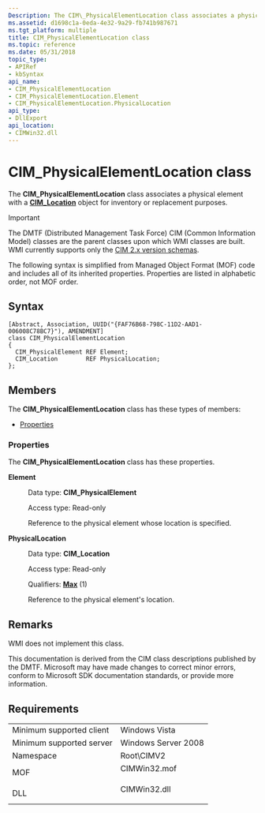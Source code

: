 ```yaml
---
Description: The CIM\_PhysicalElementLocation class associates a physical element with a CIM\_Location object for inventory or replacement purposes.
ms.assetid: d1698c1a-0eda-4e32-9a29-fb741b987671
ms.tgt_platform: multiple
title: CIM_PhysicalElementLocation class
ms.topic: reference
ms.date: 05/31/2018
topic_type: 
- APIRef
- kbSyntax
api_name: 
- CIM_PhysicalElementLocation
- CIM_PhysicalElementLocation.Element
- CIM_PhysicalElementLocation.PhysicalLocation
api_type: 
- DllExport
api_location: 
- CIMWin32.dll
---
```


# CIM\_PhysicalElementLocation class

The **CIM\_PhysicalElementLocation** class associates a physical element with a [**CIM\_Location**](cim-location.md) object for inventory or replacement purposes.

> [!IMPORTANT]
> The DMTF (Distributed Management Task Force) CIM (Common Information Model) classes are the parent classes upon which WMI classes are built. WMI currently supports only the [CIM 2.x version schemas](https://dmtf.org/standards/cim/schemas).

 

The following syntax is simplified from Managed Object Format (MOF) code and includes all of its inherited properties. Properties are listed in alphabetic order, not MOF order.

## Syntax

``` syntax
[Abstract, Association, UUID("{FAF76B68-798C-11D2-AAD1-006008C78BC7}"), AMENDMENT]
class CIM_PhysicalElementLocation
{
  CIM_PhysicalElement REF Element;
  CIM_Location        REF PhysicalLocation;
};
```

## Members

The **CIM\_PhysicalElementLocation** class has these types of members:

-   [Properties](#properties)

### Properties

The **CIM\_PhysicalElementLocation** class has these properties.

<dl> <dt>

**Element**
</dt> <dd> <dl> <dt>

Data type: **CIM\_PhysicalElement**
</dt> <dt>

Access type: Read-only
</dt> </dl>

Reference to the physical element whose location is specified.

</dd> <dt>

**PhysicalLocation**
</dt> <dd> <dl> <dt>

Data type: **CIM\_Location**
</dt> <dt>

Access type: Read-only
</dt> <dt>

Qualifiers: [**Max**](https://docs.microsoft.com/windows/desktop/WmiSdk/standard-qualifiers) (1)
</dt> </dl>

Reference to the physical element's location.

</dd> </dl>

## Remarks

WMI does not implement this class.

This documentation is derived from the CIM class descriptions published by the DMTF. Microsoft may have made changes to correct minor errors, conform to Microsoft SDK documentation standards, or provide more information.

## Requirements



|                                     |                                                                                         |
|-------------------------------------|-----------------------------------------------------------------------------------------|
| Minimum supported client<br/> | Windows Vista<br/>                                                                |
| Minimum supported server<br/> | Windows Server 2008<br/>                                                          |
| Namespace<br/>                | Root\\CIMV2<br/>                                                                  |
| MOF<br/>                      | <dl> <dt>CIMWin32.mof</dt> </dl> |
| DLL<br/>                      | <dl> <dt>CIMWin32.dll</dt> </dl> |



 

 




